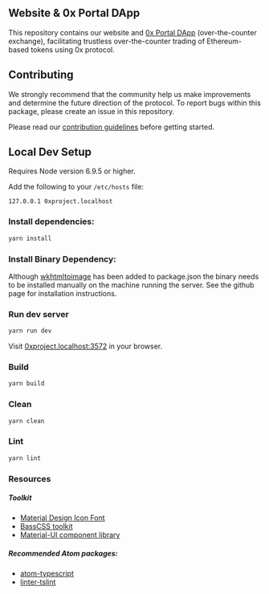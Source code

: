 ## Website & 0x Portal DApp

This repository contains our website and [0x Portal DApp][portal-url] (over-the-counter exchange), facilitating trustless over-the-counter trading of Ethereum-based tokens using 0x protocol.

[website-url]: https://0xproject.com/
[whitepaper-url]: https://0xproject.com/pdfs/0x_white_paper.pdf
[portal-url]: https://0xproject.com/portal

## Contributing

We strongly recommend that the community help us make improvements and determine the future direction of the protocol. To report bugs within this package, please create an issue in this repository.

Please read our [contribution guidelines](../../CONTRIBUTING.md) before getting started.

## Local Dev Setup

Requires Node version 6.9.5 or higher.

Add the following to your `/etc/hosts` file:

```
127.0.0.1 0xproject.localhost
```

### Install dependencies:

```bash
yarn install
```

### Install Binary Dependency:

Although [wkhtmltoimage](https://github.com/timstudd/node-wkhtmltoimage) has been added to package.json the binary needs to be installed manually on the machine running the server. See the github page for installation instructions.

### Run dev server

```bash
yarn run dev
```

Visit [0xproject.localhost:3572](http://0xproject.localhost:3572) in your browser.

### Build

```bash
yarn build
```

### Clean

```bash
yarn clean
```

### Lint

```bash
yarn lint
```

### Resources

##### Toolkit

* [Material Design Icon Font](http://zavoloklom.github.io/material-design-iconic-font/icons.html#directional)
* [BassCSS toolkit](http://basscss.com/)
* [Material-UI component library](http://www.material-ui.com/#/)

##### Recommended Atom packages:

* [atom-typescript](https://atom.io/packages/atom-typescript)
* [linter-tslint](https://atom.io/packages/linter-tslint)
